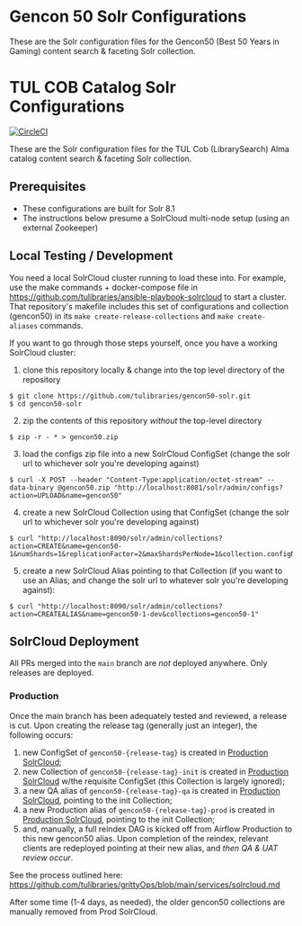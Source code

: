 # Gencon 50 Solr Configurations

These are the Solr configuration files for the Gencon50 (Best 50 Years in Gaming) content search & faceting Solr collection.
# TUL COB Catalog Solr Configurations
[![CircleCI](https://circleci.com/gh/tulibraries/gencon50-solr.svg?style=svg)](https://circleci.com/gh/tulibraries/gencon50-solr)

These are the Solr configuration files for the TUL Cob (LibrarySearch) Alma catalog content search & faceting Solr collection.

## Prerequisites

- These configurations are built for Solr 8.1
- The instructions below presume a SolrCloud multi-node setup (using an external Zookeeper)

## Local Testing / Development

You need a local SolrCloud cluster running to load these into. For example, use the make commands + docker-compose file in https://github.com/tulibraries/ansible-playbook-solrcloud to start a cluster. That repository's makefile includes this set of configurations and collection (gencon50) in its `make create-release-collections` and `make create-aliases` commands.

If you want to go through those steps yourself, once you have a working SolrCloud cluster:

1. clone this repository locally & change into the top level directory of the repository

```
$ git clone https://github.com/tulibraries/gencon50-solr.git
$ cd gencon50-solr
```

2. zip the contents of this repository *without* the top-level directory

```
$ zip -r - * > gencon50.zip
```

3. load the configs zip file into a new SolrCloud ConfigSet (change the solr url to whichever solr you're developing against)

```
$ curl -X POST --header "Content-Type:application/octet-stream" --data-binary @gencon50.zip "http://localhost:8081/solr/admin/configs?action=UPLOAD&name=gencon50"
```

4. create a new SolrCloud Collection using that ConfigSet (change the solr url to whichever solr you're developing against)

```
$ curl "http://localhost:8090/solr/admin/collections?action=CREATE&name=gencon50-1&numShards=1&replicationFactor=2&maxShardsPerNode=1&collection.configName=gencon50"
```

5. create a new SolrCloud Alias pointing to that Collection (if you want to use an Alias; and change the solr url to whatever solr you're developing against):

```
$ curl "http://localhost:8090/solr/admin/collections?action=CREATEALIAS&name=gencon50-1-dev&collections=gencon50-1"
```

## SolrCloud Deployment

All PRs merged into the `main` branch are _not_ deployed anywhere. Only releases are deployed.

### Production

Once the main branch has been adequately tested and reviewed, a release is cut. Upon creating the release tag (generally just an integer), the following occurs:
1. new ConfigSet of `gencon50-{release-tag}` is created in [Production SolrCloud](https://solrcloud.tul-infra.page);
2. new Collection of `gencon50-{release-tag}-init` is created in [Production SolrCloud](https://solrcloud.tul-infra.page) w/the requisite ConfigSet (this Collection is largely ignored);
3. a new QA alias of `gencon50-{release-tag}-qa` is created in [Production SolrCloud](https://solrcloud.tul-infra.page), pointing to the init Collection;
3. a new Production alias of `gencon50-{release-tag}-prod` is created in [Production SolrCloud](https://solrcloud.tul-infra.page), pointing to the init Collection;
4. and, manually, a full reindex DAG is kicked off from Airflow Production to this new gencon50 alias. Upon completion of the reindex, relevant clients are redeployed pointing at their new alias, and *then QA & UAT review occur*.

See the process outlined here: https://github.com/tulibraries/grittyOps/blob/main/services/solrcloud.md

After some time (1-4 days, as needed), the older gencon50 collections are manually removed from Prod SolrCloud.
